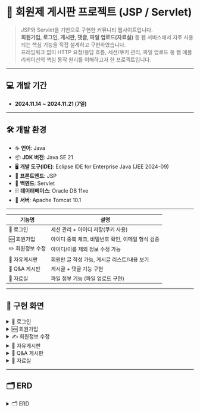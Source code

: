 # 📌 회원제 게시판 프로젝트 (JSP / Servlet)

> JSP와 Servlet을 기반으로 구현한 커뮤니티 웹사이트입니다.  
> **회원가입, 로그인, 게시판, 댓글, 파일 업로드(자료실)** 등 웹 서비스에서 자주 사용되는 핵심 기능을 직접 설계하고 구현하였습니다.  
> 프레임워크 없이 HTTP 요청/응답 흐름, 세션/쿠키 관리, 파일 업로드 등 웹 애플리케이션의 핵심 동작 원리를 이해하고자 한 프로젝트입니다.
---

## 💻 개발 기간

- **2024.11.14 ~ 2024.11.21 (7일)**
---

## 🛠 개발 환경

- ☕ **언어**: Java  
- 📦 **JDK 버전**: Java SE 21  
- 🖥️ **개발 도구(IDE)**: Eclipse IDE for Enterprise Java (JEE 2024-09)  
- 🎨 **프론트엔드**: JSP  
- 🔧 **백엔드**: Servlet  
- 🗄️ **데이터베이스**: Oracle DB 11xe  
- 🚀 **서버**: Apache Tomcat 10.1  

---

| 기능명 | 설명 |
|--------|------|
| 🔐 로그인 | 세션 관리 + 아이디 저장(쿠키 사용) |
| 🆕 회원가입 | 아이디 중복 체크, 비밀번호 확인, 이메일 형식 검증 |
| ✏️ 회원정보 수정 | 아이디/이름 제외 정보 수정 가능 |
| 📝 자유게시판 | 회원만 글 작성 가능, 게시글 리스트/내용 보기 |
| 💬 Q&A 게시판 | 게시글 + 댓글 기능 구현 |
| 📎 자료실 | 파일 첨부 기능 (파일 업로드 구현) |
---

## 📸 구현 화면

<details>
	<summary>🔐 로그인</summary>

  ![로그인](images/userLogin.png)
</details>

<details>
	<summary>🆕 회원가입</summary>
  
  ![회원가입](images/signUp.png)
</details>

<details>
	<summary>✍️ 회원정보 수정</summary>
  
  ![회원정보 수정](images/userEdit.png)
</details>

<details>
	<summary>📝 자유게시판</summary>
  
  ![자유게시판 리스트](images/freeboardList.png)
  ![자유게시판 내용](images/freeboardView.png)
</details>

<details>
	<summary>💬 Q&A 게시판</summary>
  
  ![Q&A 게시판](images/qnaboardView.png)
</details>

<details>
	<summary>📎 자료실</summary>

  ![자료실 글쓰기](images/libraryWrite.png)
  ![자료실 내용](images/libraryView.png)
</details>

---

## 🗂 ERD 
<details>
	<summary>🗂 ERD</summary>
	
  ![ERD](images/WebProject_JJM_ERD.png)
</details>


